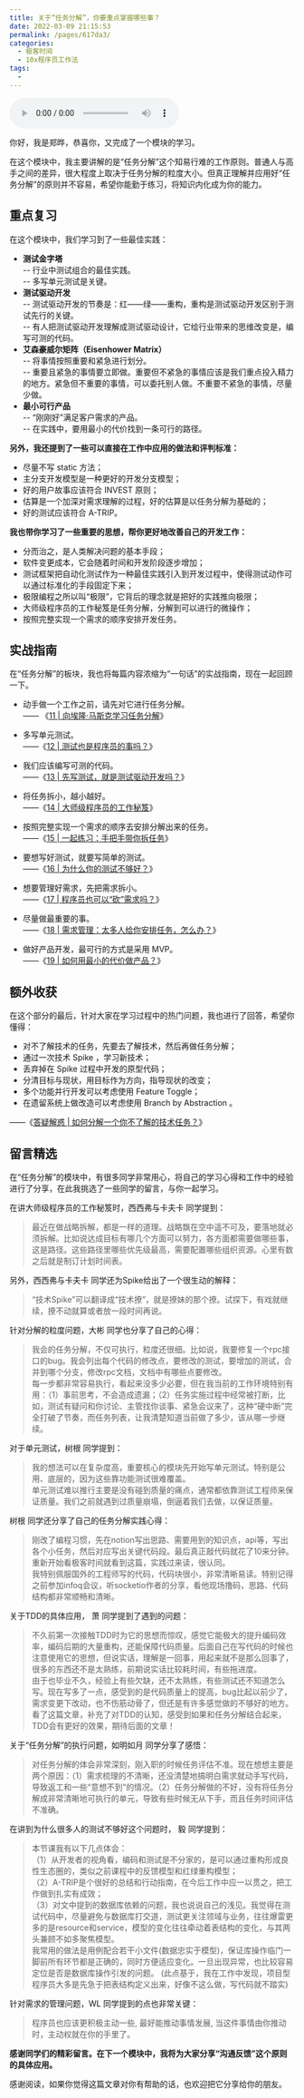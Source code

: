 ```yaml
---
title: 关于“任务分解”，你要重点掌握哪些事？
date: 2022-03-09 21:15:53
permalink: /pages/617da3/
categories:
  - 极客时间
  - 10x程序员工作法
tags:
  - 
---
```

<audio title="划重点.关于“任务分解”，你要重点掌握哪些事？" src="https://static001.geekbang.org/resource/audio/6f/34/6f0ec008f6d969f9d9f591ceedf46034.mp3" controls="controls"></audio> 
<p>你好，我是郑晔，恭喜你，又完成了一个模块的学习。</p><p>在这个模块中，我主要讲解的是“任务分解”这个知易行难的工作原则。普通人与高手之间的差异，很大程度上取决于任务分解的粒度大小。但真正理解并应用好“任务分解”的原则并不容易，希望你能勤于练习，将知识内化成为你的能力。</p><h2>重点复习</h2><p>在这个模块中，我们学习到了一些最佳实践：</p><ul>
<li><strong>测试金字塔</strong><br>
-- 行业中测试组合的最佳实践。<br>
-- 多写单元测试是关键。</li>
<li><strong>测试驱动开发</strong><br>
-- 测试驱动开发的节奏是：红——绿——重构，重构是测试驱动开发区别于测试先行的关键。<br>
-- 有人把测试驱动开发理解成测试驱动设计，它给行业带来的思维改变是，编写可测的代码。</li>
<li><strong>艾森豪威尔矩阵（Eisenhower Matrix）</strong><br>
-- 将事情按照重要和紧急进行划分。<br>
-- 重要且紧急的事情要立即做。重要但不紧急的事情应该是我们重点投入精力的地方。紧急但不重要的事情，可以委托别人做。不重要不紧急的事情，尽量少做。</li>
<li><strong>最小可行产品</strong><br>
-- “刚刚好”满足客户需求的产品。<br>
-- 在实践中，要用最小的代价找到一条可行的路径。</li>
</ul><p><strong>另外，我还提到了一些可以直接在工作中应用的做法和评判标准：</strong></p><ul>
<li>尽量不写 static 方法；</li>
<li>主分支开发模型是一种更好的开发分支模型；</li>
<li>好的用户故事应该符合 INVEST 原则；</li>
<li>估算是一个加深对需求理解的过程，好的估算是以任务分解为基础的；</li>
<li>好的测试应该符合 A-TRIP。</li>
</ul><!-- [[[read_end]]] --><p><strong>我也带你学习了一些重要的思想，帮你更好地改善自己的开发工作：</strong></p><ul>
<li>分而治之，是人类解决问题的基本手段；</li>
<li>软件变更成本，它会随着时间和开发阶段逐步增加；</li>
<li>测试框架把自动化测试作为一种最佳实践引入到开发过程中，使得测试动作可以通过标准化的手段固定下来；</li>
<li>极限编程之所以叫“极限”，它背后的理念就是把好的实践推向极限；</li>
<li>大师级程序员的工作秘笈是任务分解，分解到可以进行的微操作；</li>
<li>按照完整实现一个需求的顺序安排开发任务。</li>
</ul><h2>实战指南</h2><p>在“任务分解”的板块，我也将每篇内容浓缩为“一句话”的实战指南，现在一起回顾一下。</p><ul>
<li>
<p>动手做一个工作之前，请先对它进行任务分解。<br>
—— 《<a href="http://time.geekbang.org/column/article/77913">11 | 向埃隆·马斯克学习任务分解</a>》</p>
</li>
<li>
<p>多写单元测试。<br>
——《<a href="http://time.geekbang.org/column/article/77917">12 | 测试也是程序员的事吗？</a>》</p>
</li>
<li>
<p>我们应该编写可测的代码。<br>
——《<a href="https://time.geekbang.org/column/article/78104">13 | 先写测试，就是测试驱动开发吗？</a>》</p>
</li>
<li>
<p>将任务拆小，越小越好。<br>
——《<a href="http://time.geekbang.org/column/article/78507">14 | 大师级程序员的工作秘笈</a>》</p>
</li>
<li>
<p>按照完整实现一个需求的顺序去安排分解出来的任务。<br>
——《<a href="http://time.geekbang.org/column/article/78542">15 | 一起练习：手把手带你拆任务</a>》</p>
</li>
<li>
<p>要想写好测试，就要写简单的测试。<br>
——《<a href="http://time.geekbang.org/column/article/79494">16 | 为什么你的测试不够好？</a>》</p>
</li>
<li>
<p>想要管理好需求，先把需求拆小。<br>
——《<a href="http://time.geekbang.org/column/article/79520">17 | 程序员也可以“砍”需求吗？</a>》</p>
</li>
<li>
<p>尽量做最重要的事。<br>
——《<a href="http://time.geekbang.org/column/article/80428">18 | 需求管理：太多人给你安排任务，怎么办？</a>》</p>
</li>
<li>
<p>做好产品开发，最可行的方式是采用 MVP。<br>
——《<a href="http://time.geekbang.org/column/article/80691">19 | 如何用最小的代价做产品？</a>》</p>
</li>
</ul><h2>额外收获</h2><p>在这个部分的最后，针对大家在学习过程中的热门问题，我也进行了回答，希望你懂得：</p><ul>
<li>对不了解技术的任务，先要去了解技术，然后再做任务分解；</li>
<li>通过一次技术 Spike ，学习新技术；</li>
<li>丢弃掉在 Spike 过程中开发的原型代码；</li>
<li>分清目标与现状，用目标作为方向，指导现状的改变；</li>
<li>多个功能并行开发可以考虑使用 Feature Toggle；</li>
<li>在遗留系统上做改造可以考虑使用 Branch by Abstraction 。</li>
</ul><p>——《<a href="http://time.geekbang.org/column/article/81515">答疑解惑 | 如何分解一个你不了解的技术任务？</a>》</p><h2>留言精选</h2><p>在“任务分解”的模块中，有很多同学非常用心，将自己的学习心得和工作中的经验进行了分享，在此我挑选了一些同学的留言，与你一起学习。</p><p>在讲大师级程序员的工作秘笈时，<span class="orange">西西弗与卡夫卡</span> 同学提到：</p><blockquote>
<p>最近在做战略拆解，都是一样的道理。战略飘在空中遥不可及，要落地就必须拆解。比如说达成目标有哪几个方面可以努力，各方面都需要做哪些事，这是路径。这些路径里哪些优先级最高，需要配置哪些组织资源。心里有数之后就是制订计划时间表。</p>
</blockquote><p>另外，<span class="orange">西西弗与卡夫卡</span> 同学还为Spike给出了一个很生动的解释：</p><blockquote>
<p>“技术Spike”可以翻译成“技术撩”，就是撩妹的那个撩。试探下，有戏就继续，撩不动就算或者放一段时间再说。</p>
</blockquote><p>针对分解的粒度问题，<span class="orange">大彬</span> 同学也分享了自己的心得：</p><blockquote>
<p>我会的任务分解，不仅可执行，粒度还很细。比如说，我要修复一个rpc接口的bug。我会列出每个代码的修改点，要修改的测试，要增加的测试，合并到哪个分支，修改rpc文档，文档中有哪些点要修改。<br>
每一步都非常容易执行，看起来没多少必要，但在我当前的工作环境特别有用：（1）事前思考，不会造成遗漏；（2）任务实施过程中经常被打断，比如，测试有疑问和你讨论、主管找你谈事、紧急会议来了，这种“硬中断”完全打破了节奏，而任务列表，让我清楚知道当前做了多少，该从哪一步继续。</p>
</blockquote><p>对于单元测试，<span class="orange">树根</span> 同学提到：</p><blockquote>
<p>我的想法可以在复杂度高，重要核心的模块先开始写单元测试。特别是公用、底层的，因为这些靠功能测试很难覆盖。<br>
单元测试难以推行主要是没有碰到质量的痛点，通常都依靠测试工程师来保证质量。我们之前就遇到过质量崩塌，倒逼着我们去做，以保证质量。</p>
</blockquote><p><span class="orange">树根</span> 同学还分享了自己的任务分解实践心得：</p><blockquote>
<p>刚改了编程习惯，先在notion写出思路、需要用到的知识点，api等，写出各个小任务，然后对应写出关键代码段。最后真正敲代码就花了10来分钟。<br>
重新开始看极客时间就看到这篇，实践过来读，很认同。<br>
我特别佩服国外的工程师写的代码，代码块很小，非常清晰易读。特别记得之前参加infoq会议，听socketio作者的分享，看他现场撸码，思路、代码结构都非常顺畅和清晰。</p>
</blockquote><p>关于TDD的具体应用， <span class="orange">萧</span> 同学提到了遇到的问题：</p><blockquote>
<p>不久前第一次接触TDD时为它的思想而惊叹，感觉它能极大的提升编码效率，编码后期的大量重构，还能保障代码质量。后面自己在写代码的时候也注意使用它的思想，但说实话，理解是一回事，用起来就不是那么回事了，很多的东西还不是太熟练，前期说实话比较耗时间，有些拖进度。<br>
由于也毕业不久，经验上有些欠缺，还不太熟练，有些测试还不知道怎么写。现在写多了一点，感受到的是代码质量上的提高，bug比起以前少了，需求变更下改动，也不伤筋动骨了，但还是有许多感觉做的不够好的地方。看了这篇文章，补充了对TDD的认知，感受到如果和任务分解结合起来，TDD会有更好的效果，期待后面的文章！</p>
</blockquote><p>关于“任务分解”的执行问题，<span class="orange">如明如月</span> 同学分享了感悟：</p><blockquote>
<p>对任务分解的体会非常深刻，刚入职的时候任务评估不准。现在想想主要是两个原因：（1）需求梳理的不清晰，还没清楚地搞明白需求就动手写代码，导致返工和一些“意想不到”的情况。（2）任务分解做的不好，没有将任务分解成非常清晰地可执行的单元，导致有些时候无从下手，而且任务时间评估不准确。</p>
</blockquote><p>在讲到为什么很多人的测试不够好这个问题时， <span class="orange">毅</span> 同学提到：</p><blockquote>
<p>本节课我有以下几点体会：<br>
（1）从开发者的视角看，编码和测试是不分家的，是可以通过重构形成良性生态圈的，类似之前课程中的反馈模型和红绿重构模型；<br>
（2）A-TRIP是个很好的总结和行动指南，在今后工作中应一以贯之，把工作做到扎实有成效；<br>
（3）对文中提到的数据库依赖的问题，我也说说自己的浅见。我觉得在测试代码中，尽量避免与数据库打交道，测试更关注领域与业务，往往爆雷更多的是resource和service，模型的变化往往牵动着表结构的变化，与其两头兼顾不如多聚焦模型。<br>
我常用的做法是用例配合若干小文件(数据忠实于模型)，保证库操作临门一脚前所有环节都是正确的，同时方便适应变化。一旦出现异常，也比较容易定位是否是数据库操作引发的问题。 (此点基于，我在工作中发现，项目型程序员大多是先急于把表结构定义出来，好像不这么做，写代码就不踏实)</p>
</blockquote><p>针对需求的管理问题，<span class="orange">WL</span> 同学提到的点也非常关键：</p><blockquote>
<p>程序员也应该更积极主动一些, 最好能推动事情发展, 当这件事情由你推动时，主动权就在你的手里了。</p>
</blockquote><p><strong>感谢同学们的精彩留言。在下一个模块中，我将为大家分享“沟通反馈”这个原则的具体应用。</strong></p><p>感谢阅读，如果你觉得这篇文章对你有帮助的话，也欢迎把它分享给你的朋友。</p>